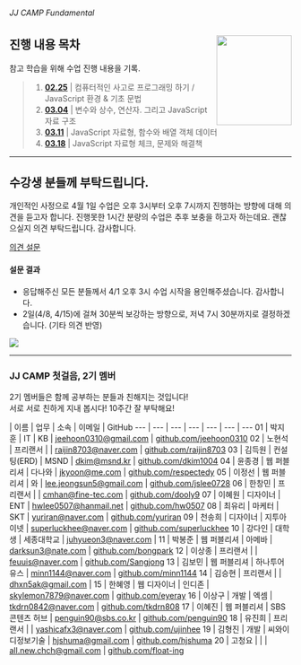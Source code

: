 ###### JJ CAMP Fundamental

<img src="https://cdn.rawgit.com/yamoo9/FDS/3rd_FDS/ASSETS/table-of-contents.png" alt="" align="right" width="134" height="160">

## 진행 내용 목차

참고 학습을 위해 수업 진행 내용을 기록.

> 1. __[02.25](./LOG/0225.md)__ | 컴퓨터적인 사고로 프로그래밍 하기 / JavaScript 환경 & 기초 문법
> 1. __[03.04](./LOG/0304.md)__ | 변수와 상수, 연산자. 그리고 JavaScript 자료 구조
> 1. __[03.11](./LOG/0311.md)__ | JavaScript 자료형, 함수와 배열 객체 데이터
> 1. __[03.18](./LOG/0318.md)__ | JavaScript 자료형 체크, 문제와 해결책

---

## 수강생 분들께 부탁드립니다.

개인적인 사정으로 4월 1일 수업은 오후 3시부터 오후 7시까지 진행하는 방향에 대해 의견을 듣고자 합니다.
진행못한 1시간 분량의 수업은 추후 보충을 하고자 하는데요. 괜찮으실지 의견 부탁드립니다. 감사합니다.

[의견 설문](https://goo.gl/forms/oK6NZ0GqAjV7SRvl1)

#### 설문 결과

- 응답해주신 모든 분들께서 4/1 오후 3시 수업 시작을 용인해주셨습니다. 감사합니다.
- 2일(4/8, 4/15)에 걸쳐 30분씩 보강하는 방향으로, 저녁 7시 30분까지로 결정하겠습니다. (기타 의견 반영)

![](https://d1ro8r1rbfn3jf.cloudfront.net/ms_124679/oxndGtrJob3Fcynd9gAFisLmkVIZSk/4%252F1%2B%25EC%2598%25A4%25ED%259B%2584%2B3-7%25EC%258B%259C%2B%25EC%2588%2598%25EC%2597%2585%25EC%2597%2590%2B%25EB%258C%2580%25ED%2595%259C%2B%25EC%259D%2598%25EA%25B2%25AC%2B-%2BGoogle%2B%25EC%2584%25A4%25EB%25AC%25B8%25EC%25A7%2580%2B2017-03-18%2B08-29-00.jpg?Expires=1489879761&Signature=ABAW2w2X45SGbDjW6e-fnu6SIPAOok95VnI-HtgqJZeti6OO3yowXbMIt0gRRg3zmMe9GQPFOvFqRQRSZ0~zjNL0kN6BSOwEEn-rii~9ra-E2HihqeFi82JJvvnpNgl7r1Dmh35RqHzp4CpkL0JkgWAR1270sTurBWAWR1lFMLM-nGDgk43lcf~-UMqvWPMvmmYBnyEInMPswVCWMcx45u5UKJnEKbYiUfXj~E5Ks96zIoayooVgu7-4cfxvBZBqeSeNno5wO9BFal9A2pwvzDDqX9VxQAVqXJoaRmz5Pl3DtpffYxSIOPSx2KhmxcwmJC2e9hvxSsDIVycCmEmzZA__&Key-Pair-Id=APKAJHEJJBIZWFB73RSA)

---

### JJ CAMP 첫걸음, 2기 멤버

2기 멤버들은 함께 공부하는 분들과 친해지는 것입니다!<br>
서로 서로 친하게 지내 봅시다! 10주간 잘 부탁해요!

 | 이름 | 업무 | 소속 | 이메일 | GitHub
--- | --- | --- | --- | --- | --- | ---
01 | 박지훈 | IT | KB | jeehoon0310@gmail.com | [github.com/jeehoon0310](https://github.com/jeehoon0310)
02 | 노현석 | 프리랜서 | | raijin8703@naver.com | [github.com/raijin8703](https://github.com/raijin8703)
03 | 김득원 | 컨설팅(ERD) | MSND | dkim@msnd.kr | [github.com/dkim1004](https://github.com/dkim1004)
04 | 윤종경 | 웹 퍼블리셔 | 다나와 | jkyoon@me.com | [github.com/respectedy](http://github.com/respectedy)
05 | 이정선 | 웹 퍼블리셔 | 와 | lee.jeongsun5@gmail.com | [github.com/jslee0728](https://github.com/jslee0728)
06 | 한창민 | 프리랜서 |  | cmhan@fine-tec.com | [github.com/dooly9](https://github.com/dooly9)
07 | 이혜원 | 디자이너 | ENT | hwlee0507@hanmail.net | [github.com/hw0507](http://github.com/hw0507)
08 | 최유리 | 마케터 | SKT | yuriran@naver.com | [github.com/yuriran](https://github.com/yuriran)
09 | 천송희 | 디자이너 | 지투아이넷 | superluckhee@naver.com | [github.com/superluckhee](https://github.com/superluckhee)
10 | 강다인 | 대학생 | 세종대학교 | juhyueon3@naver.com |
11 | 박봉준 | 웹 퍼블리셔 | 아메바 | darksun3@nate.com | [github.com/bongpark](https://github.com/bongpark)
12 | 이상종 | 프리랜서 |  | feuuis@naver.com | [github.com/Sangjong](https://github.com/Sangjong)
13 | 김보민 | 웹 퍼블리셔 | 하나투어유스 | minn1144@naver.com | [github.com/minn1144](https://github.com/minn1144)
14 | 김승현 | 프리랜서 |  | dhxn5ak@gmail.com |
15 | 한혜영 | 웹 디자이너 | 인디존 | skylemon7879@naver.com | [github.com/eyeray](https://github.com/eyeray)
16 | 이상구 | 개발 | 엑셈 | tkdrn0842@naver.com | [github.com/tkdrn808](https://github.com/tkdrn808)
17 | 이혜진 | 웹 퍼블리셔 | SBS 콘텐츠 허브 | penguin90@sbs.co.kr | [github.com/penguin90](https://github.com/penguin90)
18 | 유진희 | 프리랜서 |  | yashicafx3@naver.com | [github.com/ujinhee](https://github.com/ujinhee)
19 | 김형진 | 개발 | 씨와이디정보기술 | hjshuma@gmail.com | [github.com/hjshuma](https://github.com/hjshuma)
20 | 고청요 |  |  | all.new.chch@gmail.com | [github.com/float-ing](https://github.com/float-ing)

<!-- ### 사전 설문(Pre Survey) 결과

![](../ASSETS/pre-survey-20170225.jpg) -->
